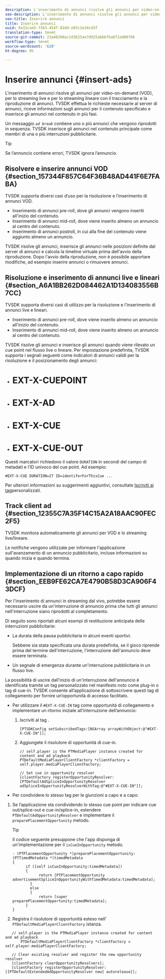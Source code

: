 ```yaml
---
description: L'inserimento di annunci risolve gli annunci per video-on-demand (VOD), per lo streaming live e per lo streaming lineare con il tracciamento e la riproduzione di annunci. TVSDK effettua le richieste necessarie al server di annunci, riceve informazioni sugli annunci per il contenuto specificato e inserisce gli annunci nel contenuto in più fasi.
seo-description: L'inserimento di annunci risolve gli annunci per video-on-demand (VOD), per lo streaming live e per lo streaming lineare con il tracciamento e la riproduzione di annunci. TVSDK effettua le richieste necessarie al server di annunci, riceve informazioni sugli annunci per il contenuto specificato e inserisce gli annunci nel contenuto in più fasi.
seo-title: Inserire annunci
title: Inserire annunci
uuid: 6e31cae5-7363-454f-82dd-e03c1e34cd3f
translation-type: tm+mt
source-git-commit: 23a48208ac1d3625ae7d925ab6bfba8f2a980766
workflow-type: tm+mt
source-wordcount: '628'
ht-degree: 0%

---
```



# Inserire annunci {#insert-ads}

L&#39;inserimento di annunci risolve gli annunci per video-on-demand (VOD), per lo streaming live e per lo streaming lineare con il tracciamento e la riproduzione di annunci. TVSDK effettua le richieste necessarie al server di annunci, riceve informazioni sugli annunci per il contenuto specificato e inserisce gli annunci nel contenuto in più fasi.

Un messaggio *`ad break`* contiene uno o più annunci che vengono riprodotti in sequenza. TVSDK inserisce gli annunci nel contenuto principale come membri di una o più interruzioni pubblicitarie.

>[!TIP]
>
>Se l’annuncio contiene errori, TVSDK ignora l’annuncio.

## Risolvere e inserire annunci VOD {#section_157344F857C64F36B48AD441F6E7FABA}

TVSDK supporta diversi casi d’uso per la risoluzione e l’inserimento di annunci VOD.

* Inserimento di annunci pre-roll, dove gli annunci vengono inseriti all&#39;inizio del contenuto.
* Inserimento di annunci mid-roll, dove viene inserito almeno un annuncio al centro del contenuto.
* Inserimento di annunci postroll, in cui alla fine del contenuto viene aggiunto almeno un annuncio.

TVSDK risolve gli annunci, inserisce gli annunci nelle posizioni definite dal server di annunci e calcola la timeline virtuale prima dell&#39;avvio della riproduzione. Dopo l&#39;avvio della riproduzione, non è possibile apportare modifiche, ad esempio inserire annunci o rimuovere annunci.

## Risoluzione e inserimento di annunci live e lineari {#section_A6A1BB262D084462A1D134083556B7CC}

TVSDK supporta diversi casi di utilizzo per la risoluzione e l&#39;inserimento di annunci live e lineari.

* Inserimento di annunci pre-roll, dove viene inserito almeno un annuncio all&#39;inizio del contenuto.
* Inserimento di annunci mid-roll, dove viene inserito almeno un annuncio al centro del contenuto.

TVSDK risolve gli annunci e inserisce gli annunci quando viene rilevato un cue point nel flusso live o lineare. Per impostazione predefinita, TVSDK supporta i segnali seguenti come indicatori di annunci validi per la risoluzione e il posizionamento degli annunci:

* # EXT-X-CUEPOINT
* # EXT-X-AD
* # EXT-X-CUE
* # EXT-X-CUE-OUT

Questi marcatori richiedono il valore `DURATION` in secondi del campo di metadati e l’ID univoco del cue point. Ad esempio:

```
#EXT-X-CUE DURATION=27 ID=identiferForThisCue ... 
```

Per ulteriori informazioni su suggerimenti aggiuntivi, consultate [Iscriviti ai tag](../../tvsdk-3x-ios-prog/ios-3x-advertising/ios-3x-custom-tags-configure/ios-3x-custom-tags-subscribe.md)personalizzati.

## Track client ad {#section_12355C7A35F14C15A2A18AAC90FEC2F5}

TVSDK monitora automaticamente gli annunci per VOD e lo streaming live/lineare.

Le notifiche vengono utilizzate per informare l&#39;applicazione sull&#39;avanzamento di un annuncio pubblicitario, incluse informazioni su quando inizia e quando termina.

## Implementazione di un ritorno a capo rapido {#section_EEB9FE62CA7E4790B58D3CA906F43DCF}

Per l&#39;inserimento di annunci in streaming dal vivo, potrebbe essere necessario uscire da un&#39;interruzione di annuncio prima che tutti gli annunci nell&#39;interruzione siano riprodotti al completamento.

Di seguito sono riportati alcuni esempi di restituzione anticipata delle interruzioni pubblicitarie:

* La durata della pausa pubblicitaria in alcuni eventi sportivi.

   Sebbene sia stata specificata una durata predefinita, se il gioco riprende prima del termine dell&#39;interruzione, l&#39;interruzione dell&#39;annuncio deve essere terminata.
* Un segnale di emergenza durante un&#39;interruzione pubblicitaria in un flusso live.

La possibilità di uscire dall&#39;inizio di un&#39;interruzione dell&#39;annuncio è identificata tramite un tag personalizzato nel manifesto noto come plug-in o tag di cue-in. TVSDK consente all’applicazione di sottoscrivere questi tag di collegamento per fornire un’opportunità di accesso facilitato.

* Per utilizzare il `#EXT-X-CUE-IN` tag come opportunità di collegamento e implementare un ritorno iniziale all’interruzione dell’annuncio:

   1. Iscriviti al tag .

      ```
      [PTSDKConfig setSubscribedTags:[NSArray arrayWithObject:@"#EXT-X-CUE-IN"]];
      ```

   1. Aggiungete il risolutore di opportunità di cue-in.

      ```
      // self.player is the PTMediaPlayer instance created for content and ad playback 
      PTDefaultMediaPlayerClientFactory *clientFactory = self.player.mediaPlayerClientFactory; 
      
      // Set cue in opportunity resolver 
      [clientFactory registerOpportunityResolver:[PTDefaultAdSpliceInOpportunityResolver adSpliceInOpportunityResolverWithTag:@"#EXT-X-CUE-IN"]];
      ```

* Per condividere lo stesso tag per le giunzioni a capo e a capo:

1. Se l’applicazione sta condividendo lo stesso cue point per indicare cue out/splice-out e cue-in/splice-in, estendere `PTDefaultAdOpportunityResolver` e implementare il `preparePlacementOpportunity` metodo.

   >[!TIP]
   >
   >Il codice seguente presuppone che l&#39;app disponga di un&#39;implementazione per il `isCueInOpportunity` metodo.

   ```
   - (PTPlacementOpportunity *)preparePlacementOpportunity:(PTTimedMetadata *)timedMetadata 
   { 
         if ([self isCueInOpportunity:timedMetadata]) 
         { 
               return [PTPlacementOpportunity advertisementSpliceInOpportunityWithTimedMetadata:timedMetadata]; 
           } 
           else 
           { 
               return [super preparePlacementOpportunity:timedMetadata]; 
         } 
   }
   ```

1. Registra il risolutore di opportunità esteso nell&#39; `PTDefaultMediaPlayerClientFactory` istanza.

```
   // self.player is the PTMediaPlayer instance created for content and ad playback 
       PTDefaultMediaPlayerClientFactory *clientFactory = self.player.mediaPlayerClientFactory; 
             
   // Clear existing resolver and register the new opportunity resolver 
   [clientFactory clearOpportunityResolvers]; 
   [clientFactory registerOpportunityResolver:[[PTDefaultExtendedAdOpportunityResolver new] autorelease]];
```
